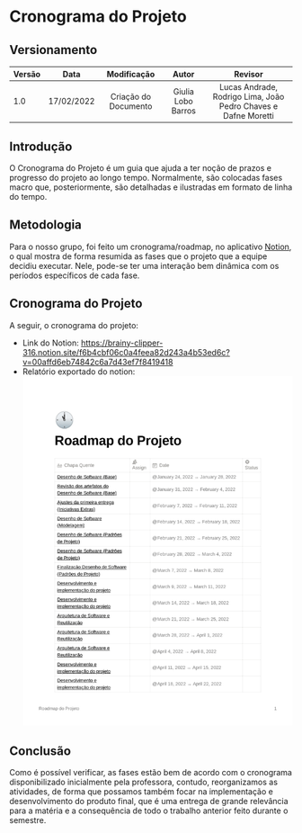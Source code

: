 # Cronograma do Projeto

## Versionamento

| Versão | Data       | Modificação          | Autor                        |Revisor|
| ------ | :--------: | :------------------: | :--------------------------: | :---: |
| 1.0    | 17/02/2022 | Criação do Documento | Giulia Lobo Barros | Lucas Andrade, Rodrigo Lima, João Pedro Chaves e Dafne Moretti |
## Introdução

O Cronograma do Projeto é um guia que ajuda a ter noção de prazos e progresso do projeto ao longo tempo. Normalmente, são colocadas fases macro que, posteriormente, são detalhadas e ilustradas em formato de linha do tempo.

## Metodologia

Para o nosso grupo, foi feito um cronograma/roadmap, no aplicativo [Notion](https://www.notion.so/), o qual mostra de forma resumida as fases que o projeto que a equipe decidiu executar. Nele, pode-se ter uma interação bem dinâmica com os períodos específicos de cada fase.

## Cronograma do Projeto

A seguir, o cronograma do projeto:

* Link do Notion: https://brainy-clipper-316.notion.site/f6b4cbf06c0a4feea82d243a4b53ed6c?v=00affd6eb74842c6a7d43ef7f8419418
* Relatório exportado do notion:
![Roadmap do Projeto](../../assets/images/Roadmap_do_Projeto_page-0001.jpg)

## Conclusão

Como é possível verificar, as fases estão bem de acordo com o cronograma disponibilizado inicialmente pela professora, contudo, reorganizamos as atividades, de forma que possamos também focar na implementação e desenvolvimento do produto final, que é uma entrega de grande relevância para a matéria e a consequência de todo o trabalho anterior feito durante o semestre.
